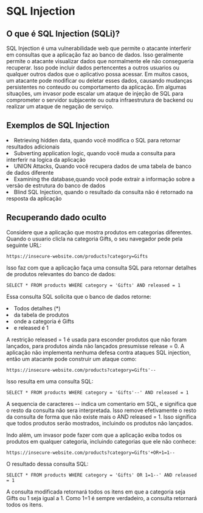 <h1>SQL Injection</h1>

<h2>O que é SQL Injection (SQLi)?</h2>

SQL Injection é uma vulnerabilidade web que permite o atacante interferir em consultas que a aplicação faz ao banco de dados. Isso geralmente permite o
atacante visualizar dados que normalmente ele não consegueria recuperar. Isso pode incluir dados pertencentes a outros usuarios ou qualquer outros dados que
o aplicativo possa acessar. Em muitos casos, um atacante pode modificar ou deletar esses dados, causando mudanças persistentes no conteudo ou comportamento 
da aplicação.
Em algumas situações, um invasor pode escalar um ataque de injeção de SQL para comprometer o servidor subjacente ou outra infraestrutura de backend ou 
realizar um ataque de negação de serviço.

<h2>Exemplos de SQL Injection</h2>

<li>Retrieving hidden data, quando você modifica o SQL para retornar resultados adicionais</li>
<li>Subverting application logic, quando você muda a consulta para interferir na logica da aplicação</li>
<li>UNION Attacks, Quando você recupera dados de uma tabela de banco de dados diferente</li>
<li>Examining the database,quando você pode extrair a informação sobre a versão de estrutura do banco de dados</li>
<li>Blind SQL Injection, quando o resultado da consulta não é retornado na resposta da aplicação</li>

<h2>Recuperando dado oculto</h2>

Considere que a aplicação que mostra produtos em categorias diferentes. Quando o usuario clicla na categoria Gifts, o seu navegador pede pela seguinte URL:

    https://insecure-website.com/products?category=Gifts
    
Isso faz com que a aplicação faça uma consulta SQL para retornar detalhes de produtos relevantes do banco de dados:

    SELECT * FROM products WHERE category = 'Gifts' AND released = 1
    
Essa consulta SQL solicita que o banco de dados retorne:

<li>Todos detalhes (*)</li>
<li>da tabela de produtos</li>
<li>onde a categoria é Gifts</li>
<li>e released é 1</li>

A restrição released = 1 é usada para esconder produtos que não foram lançados, para produtos ainda não lançados presumisse release = 0.
A aplicação não implementa nenhuma defesa contra ataques SQL injection, então um atacante pode construir um ataque como:

    https://insecure-website.com/products?category=Gifts'--
    
Isso resulta em uma consulta SQL:
     
    SELECT * FROM products WHERE category = 'Gifts'--' AND released = 1
    
A sequencia de caracteres -- indica um comentario em SQL, e significa que o resto da consulta não sera interpretada. Isso remove efetivamente o resto da consulta de forma que não existe mais o AND released = 1. Isso significa que todos produtos serão mostrados, incluindo os produtos não lançados.

Indo além, um invasor pode fazer com que a aplicação exiba todos os produtos em qualquer categoria, incluindo categorias que ele não conhece:

    https://insecure-website.com/products?category=Gifts'+OR+1=1--
    
O resultado dessa consulta SQL:

    SELECT * FROM products WHERE category = 'Gifts' OR 1=1--' AND released = 1
    
A consulta modificada retornará todos os itens em que a categoria seja Gifts ou 1 seja igual a 1. Como 1=1 é sempre verdadeiro, a consulta retornará todos os itens.
